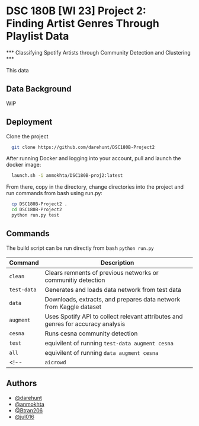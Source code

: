 # DSC 180B [WI 23] Project 2:<br> Finding Artist Genres Through Playlist Data
*** Classifying Spotify Artists through Community Detection and Clustering ***

<!--This site was built using [GitHub Pages](https://pages.github.com/).-->
This data 
## Data Background
<!-- TODO -->
WIP

## Deployment

Clone the project

```bash
  git clone https://github.com/darehunt/DSC180B-Project2
```

After running Docker and logging into your account, pull and launch the docker image:
```bash
  launch.sh -i anmokhta/DSC180B-proj2:latest
```

From there, copy in the directory, change directories into the project and run commands from bash using run.py:

```bash
  cp DSC180B-Project2 .
  cd DSC180B-Project2
  python run.py test
```
## Commands

The build script can be run directly from bash `python run.py`

| Command | Description |
| --- | --- |
| `clean`  | Clears remnents of previous networks or communitiy detection  |
| `test-data`  | Generates and loads data network from test data  |
| `data`  | Downloads, extracts, and prepares data network from Kaggle dataset  |
| `augment`  | Uses Spotify API to collect relevant attributes and genres for accuracy analysis  |
| `cesna`  | Runs cesna community detection |
| `test`  | equivilent of running `test-data augment cesna` |
| `all`  | equivilent of running `data augment cesna`  |
<!--| `aicrowd`  | Downloads, extracts, and prepares data network from aicrowd Spotify dataset  |-->

## Authors

- [@darehunt](https://www.github.com/darehunt)
- [@anmokhta](https://www.github.com/anmokhta)
- [@Btran206](https://www.github.com/Btran206)
- [@jul016](https://www.github.com/jul016)

